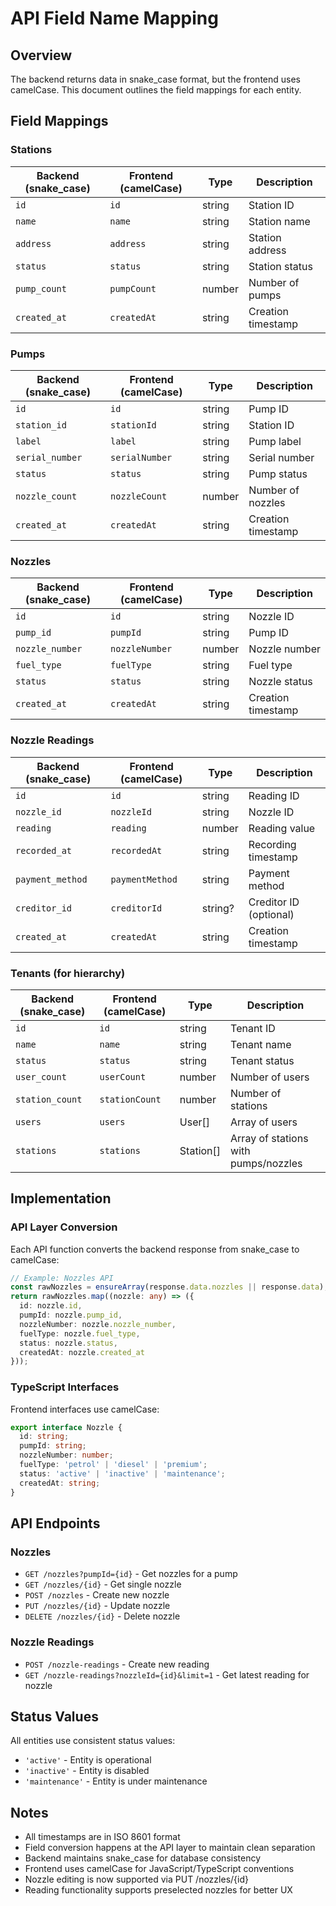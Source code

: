 
# API Field Name Mapping

## Overview
The backend returns data in snake_case format, but the frontend uses camelCase. This document outlines the field mappings for each entity.

## Field Mappings

### Stations
| Backend (snake_case) | Frontend (camelCase) | Type | Description |
|---------------------|---------------------|------|-------------|
| `id` | `id` | string | Station ID |
| `name` | `name` | string | Station name |
| `address` | `address` | string | Station address |
| `status` | `status` | string | Station status |
| `pump_count` | `pumpCount` | number | Number of pumps |
| `created_at` | `createdAt` | string | Creation timestamp |

### Pumps
| Backend (snake_case) | Frontend (camelCase) | Type | Description |
|---------------------|---------------------|------|-------------|
| `id` | `id` | string | Pump ID |
| `station_id` | `stationId` | string | Station ID |
| `label` | `label` | string | Pump label |
| `serial_number` | `serialNumber` | string | Serial number |
| `status` | `status` | string | Pump status |
| `nozzle_count` | `nozzleCount` | number | Number of nozzles |
| `created_at` | `createdAt` | string | Creation timestamp |

### Nozzles
| Backend (snake_case) | Frontend (camelCase) | Type | Description |
|---------------------|---------------------|------|-------------|
| `id` | `id` | string | Nozzle ID |
| `pump_id` | `pumpId` | string | Pump ID |
| `nozzle_number` | `nozzleNumber` | number | Nozzle number |
| `fuel_type` | `fuelType` | string | Fuel type |
| `status` | `status` | string | Nozzle status |
| `created_at` | `createdAt` | string | Creation timestamp |

### Nozzle Readings
| Backend (snake_case) | Frontend (camelCase) | Type | Description |
|---------------------|---------------------|------|-------------|
| `id` | `id` | string | Reading ID |
| `nozzle_id` | `nozzleId` | string | Nozzle ID |
| `reading` | `reading` | number | Reading value |
| `recorded_at` | `recordedAt` | string | Recording timestamp |
| `payment_method` | `paymentMethod` | string | Payment method |
| `creditor_id` | `creditorId` | string? | Creditor ID (optional) |
| `created_at` | `createdAt` | string | Creation timestamp |

### Tenants (for hierarchy)
| Backend (snake_case) | Frontend (camelCase) | Type | Description |
|---------------------|---------------------|------|-------------|
| `id` | `id` | string | Tenant ID |
| `name` | `name` | string | Tenant name |
| `status` | `status` | string | Tenant status |
| `user_count` | `userCount` | number | Number of users |
| `station_count` | `stationCount` | number | Number of stations |
| `users` | `users` | User[] | Array of users |
| `stations` | `stations` | Station[] | Array of stations with pumps/nozzles |

## Implementation

### API Layer Conversion
Each API function converts the backend response from snake_case to camelCase:

```typescript
// Example: Nozzles API
const rawNozzles = ensureArray(response.data.nozzles || response.data);
return rawNozzles.map((nozzle: any) => ({
  id: nozzle.id,
  pumpId: nozzle.pump_id,
  nozzleNumber: nozzle.nozzle_number,
  fuelType: nozzle.fuel_type,
  status: nozzle.status,
  createdAt: nozzle.created_at
}));
```

### TypeScript Interfaces
Frontend interfaces use camelCase:

```typescript
export interface Nozzle {
  id: string;
  pumpId: string;
  nozzleNumber: number;
  fuelType: 'petrol' | 'diesel' | 'premium';
  status: 'active' | 'inactive' | 'maintenance';
  createdAt: string;
}
```

## API Endpoints

### Nozzles
- `GET /nozzles?pumpId={id}` - Get nozzles for a pump
- `GET /nozzles/{id}` - Get single nozzle
- `POST /nozzles` - Create new nozzle
- `PUT /nozzles/{id}` - Update nozzle
- `DELETE /nozzles/{id}` - Delete nozzle

### Nozzle Readings
- `POST /nozzle-readings` - Create new reading
- `GET /nozzle-readings?nozzleId={id}&limit=1` - Get latest reading for nozzle

## Status Values
All entities use consistent status values:
- `'active'` - Entity is operational
- `'inactive'` - Entity is disabled
- `'maintenance'` - Entity is under maintenance

## Notes
- All timestamps are in ISO 8601 format
- Field conversion happens at the API layer to maintain clean separation
- Backend maintains snake_case for database consistency
- Frontend uses camelCase for JavaScript/TypeScript conventions
- Nozzle editing is now supported via PUT /nozzles/{id}
- Reading functionality supports preselected nozzles for better UX
